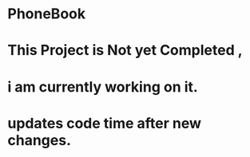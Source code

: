 # PhoneBook

# This Project is Not yet Completed , 
# i am currently working on it.
# updates code time after new changes.
